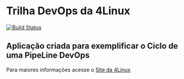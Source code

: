 # Trilha DevOps da 4Linux

<!-- Altere a Flag abaixo com sua URL do Travis -->
[![Build Status](https://travis-ci.org/ivjuniorbr/DevOpsLab-HelloWorld.svg?branch=master)](https://travis-ci.org/ivjuniorbr/DevOpsLab-HelloWorld)

## Aplicação criada para exemplificar o Ciclo de uma PipeLine DevOps


Para maiores informações acesse o [Site da 4Linux](https://www.4linux.com.br/cursos/devops)
